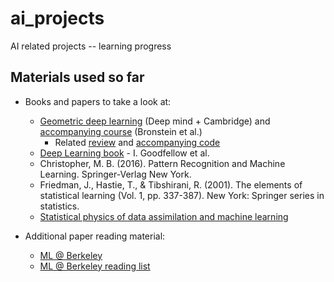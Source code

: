 # ai_projects
AI related projects -- learning progress

## Materials used so far

- Books and papers to take a look at:
  - [Geometric deep learning](https://arxiv.org/abs/2104.13478) (Deep mind + Cambridge) and [accompanying course](https://www.youtube.com/watch?v=NecCa-V7yW8&list=PL47xaReplLrVcZ24-qsIyk2RiYNUgx3hQ&index=10) (Bronstein et al.)
    - Related [review](https://arxiv.org/abs/2106.06020) and [accompanying code](https://github.com/mauriceweiler/MobiusCNNs)
  - [Deep Learning book](https://www.deeplearningbook.org/) - I. Goodfellow et al.
  - Christopher, M. B. (2016). Pattern Recognition and Machine Learning. Springer-Verlag New York.
  - Friedman, J., Hastie, T., & Tibshirani, R. (2001). The elements of statistical learning (Vol. 1, pp. 337-387). New York: Springer series in statistics.
  - [Statistical physics of data assimilation and machine learning](https://www.cambridge.org/fr/academic/subjects/physics/statistical-physics/statistical-physics-data-assimilation-and-machine-learning) 

- Additional paper reading material:
  - [ML @ Berkeley](https://bair.berkeley.edu/blog/)
  - [ML @ Berkeley reading list](https://ml.berkeley.edu/reading-list/)
